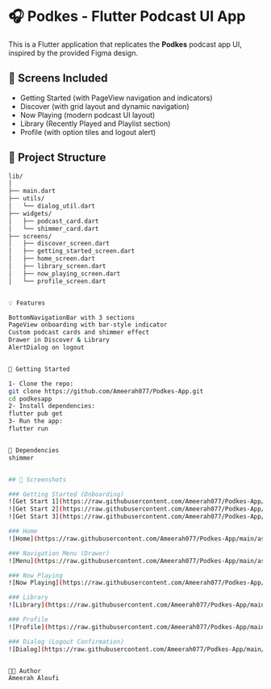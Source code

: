 # 🎧 Podkes - Flutter Podcast UI App

This is a Flutter application that replicates the **Podkes** podcast app UI, inspired by the provided Figma design.

## 📱 Screens Included

- Getting Started (with PageView navigation and indicators)
- Discover (with grid layout and dynamic navigation)
- Now Playing (modern podcast UI layout)
- Library (Recently Played and Playlist section)
- Profile (with option tiles and logout alert)

## 📂 Project Structure

```bash
lib/
│
├── main.dart
├── utils/
│   └── dialog_util.dart   
├── widgets/
│   ├── podcast_card.dart             
│   └── shimmer_card.dart           
├── screens/
│   ├── discover_screen.dart
│   ├── getting_started_screen.dart
│   ├── home_screen.dart
│   ├── library_screen.dart
│   ├── now_playing_screen.dart
│   └── profile_screen.dart


💡 Features

BottomNavigationBar with 3 sections
PageView onboarding with bar-style indicator
Custom podcast cards and shimmer effect
Drawer in Discover & Library
AlertDialog on logout


🚀 Getting Started

1- Clone the repo:
git clone https://github.com/Ameerah077/Podkes-App.git
cd podkesapp
2- Install dependencies:
flutter pub get
3- Run the app:
flutter run


🧩 Dependencies
shimmer


## 📸 Screenshots

### Getting Started (Onboarding)
![Get Start 1](https://raw.githubusercontent.com/Ameerah077/Podkes-App/main/assets/screenshots/get_start1.png)
![Get Start 2](https://raw.githubusercontent.com/Ameerah077/Podkes-App/main/assets/screenshots/get_start2.png)
![Get Start 3](https://raw.githubusercontent.com/Ameerah077/Podkes-App/main/assets/screenshots/get_start3.png)

### Home
![Home](https://raw.githubusercontent.com/Ameerah077/Podkes-App/main/assets/screenshots/home.png)

### Navigation Menu (Drawer)
![Menu](https://raw.githubusercontent.com/Ameerah077/Podkes-App/main/assets/screenshots/menu.png)

### Now Playing
![Now Playing](https://raw.githubusercontent.com/Ameerah077/Podkes-App/main/assets/screenshots/now_playing.png)

### Library
![Library](https://raw.githubusercontent.com/Ameerah077/Podkes-App/main/assets/screenshots/liberary.png)

### Profile
![Profile](https://raw.githubusercontent.com/Ameerah077/Podkes-App/main/assets/screenshots/profile.png)

### Dialog (Logout Confirmation)
![Dialog](https://raw.githubusercontent.com/Ameerah077/Podkes-App/main/assets/screenshots/dialog.png)


👩🏻 Author
Ameerah Aloufi

